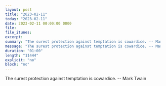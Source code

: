 ```yaml
---
layout: post
title: "2023-02-11"
today: "2023-02-11"
date: 2023-02-11 00:00:00 0000
file:
file_itunes:
excerpt:
summary: "The surest protection against temptation is cowardice. -- Mark Twain"
message: "The surest protection against temptation is cowardice. -- Mark Twain"
duration: "01:00"
length: "11444"
explicit: "no"
block: "no"
---
```

The surest protection against temptation is cowardice. -- Mark Twain

